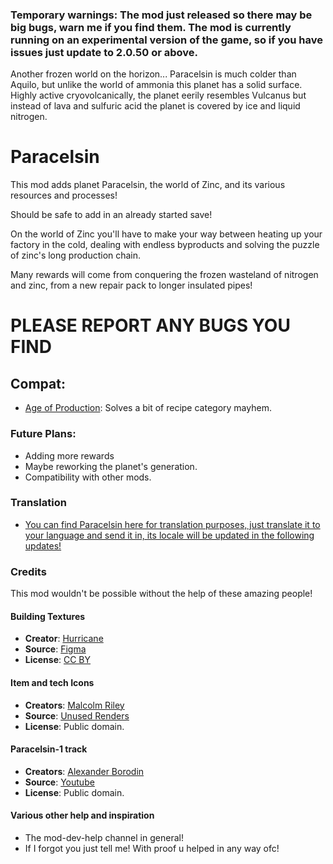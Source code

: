 ### Temporary warnings: The mod just released so there may be big bugs, warn me if you find them. The mod is currently running on an experimental version of the game, so if you have issues just update to 2.0.50 or above.

Another frozen world on the horizon... Paracelsin is much colder than Aquilo, but unlike the world of ammonia this planet has a solid surface.
Highly active cryovolcanically, the planet eerily resembles Vulcanus but instead of lava and sulfuric acid the planet is covered by ice and liquid nitrogen.

# Paracelsin

This mod adds planet Paracelsin, the world of Zinc, and its various resources and processes!

Should be safe to add in an already started save!

On the world of Zinc you'll have to make your way between heating up your factory in the cold, dealing with endless byproducts and solving the puzzle of zinc's long production chain.

Many rewards will come from conquering the frozen wasteland of nitrogen and zinc, from a new repair pack to longer insulated pipes!

# PLEASE REPORT ANY BUGS YOU FIND

## Compat:
- [Age of Production](https://mods.factorio.com/mod/Age-of-Production): Solves a bit of recipe category mayhem.

### Future Plans:
- Adding more rewards
- Maybe reworking the planet's generation.
- Compatibility with other mods.

### Translation
- [You can find Paracelsin here for translation purposes, just translate it to your language and send it in, its locale will be updated in the following updates!](https://crowdin.com/project/factorio-mods-localization)

### Credits

This mod wouldn't be possible without the help of these amazing people!

#### Building Textures

- **Creator**: [Hurricane](https://mods.factorio.com/user/Hurricane046)
- **Source**: [Figma](https://shorturl.at/AFcDm)
- **License**: [CC BY](https://creativecommons.org/licenses/by/4.0/)

#### Item and tech Icons
- **Creators**: [Malcolm Riley](https://github.com/malcolmriley)
- **Source**: [Unused Renders](https://github.com/malcolmriley/unused-renders)
- **License**: Public domain.

#### Paracelsin-1 track
- **Creators**: [Alexander Borodin ](https://en.wikipedia.org/wiki/Alexander_Borodin)
- **Source**: [Youtube](https://youtu.be/fJ8quMO4srk?si=XF9dAE5LrSFO1V2o)
- **License**: Public domain.

#### Various other help and inspiration
- The mod-dev-help channel in general!
- If I forgot you just tell me! With proof u helped in any way ofc!